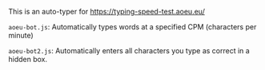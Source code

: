 This is an auto-typer for https://typing-speed-test.aoeu.eu/

`aoeu-bot.js`: Automatically types words at a specified CPM (characters per minute)

`aoeu-bot2.js`: Automatically enters all characters you type as correct in a hidden box.

